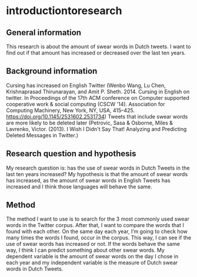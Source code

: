 # introductiontoresearch
## General information
This research is about the amount of swear words in Dutch tweets. I want to find out if that amount has increased or decreased over the last ten years.

## Background information
Cursing has increased on English Twitter (Wenbo Wang, Lu Chen, Krishnaprasad Thirunarayan, and Amit P. Sheth. 2014. Cursing in English on twitter. In Proceedings of the 17th ACM conference on Computer supported cooperative work & social computing (CSCW '14). Association for Computing Machinery, New York, NY, USA, 415–425. https://doi.org/10.1145/2531602.2531734)
Tweets that include swear words are more likely to be deleted later (Petrovic, Sasa & Osborne, Miles & Lavrenko, Victor. (2013). I Wish I Didn't Say That! Analyzing and Predicting Deleted Messages in Twitter.)

## Research question and hypothesis
My research question is: has the use of swear words in Dutch Tweets in the last ten years increased? My hypothesis is that the amount of swear words has increased, as the amount of swear words in English Tweets has increased and I think those languages will behave the same.

## Method
The method I want to use is to search for the 3 most commonly used swear words in the Twitter corpus. After that, I want to compare the words that I found with each other. On the same day each year, I’m going to check how many times the words I found, occur in the corpus. This way, I can see if the use of swear words has increased or not. If the words behave the same way, I think I can predict something about other swear words. My dependent variable is the amount of swear words on the day I chose in each year and my independent variable is the measure of Dutch swear words in Dutch Tweets.
